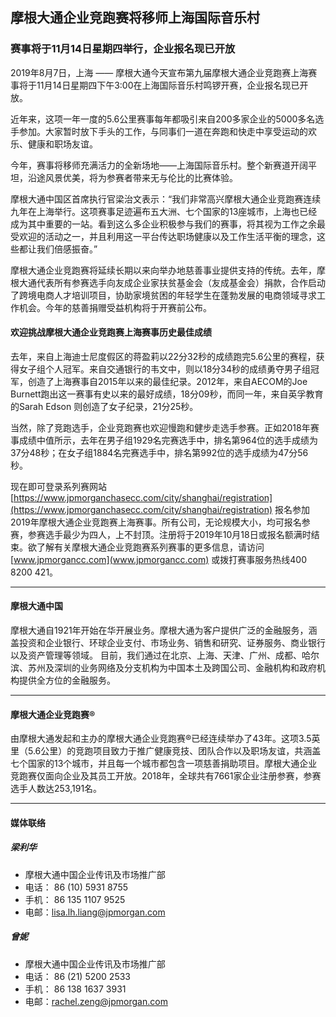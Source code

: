 ## 摩根大通企业竞跑赛将移师上海国际音乐村
 
### 赛事将于11月14日星期四举行，企业报名现已开放
 
2019年8月7日，上海 —— 摩根大通今天宣布第九届摩根大通企业竞跑赛上海赛事将于11月14日星期四下午3:00在上海国际音乐村鸣锣开赛，企业报名现已开放。

近年来，这项一年一度的5.6公里赛事每年都吸引来自200多家企业的5000多名选手参加。大家暂时放下手头的工作，与同事们一道在奔跑和快走中享受运动的欢乐、健康和职场友谊。

今年，赛事将移师充满活力的全新场地——上海国际音乐村。整个新赛道开阔平坦，沿途风景优美，将为参赛者带来无与伦比的比赛体验。

摩根大通中国区首席执行官梁治文表示：“我们非常高兴摩根大通企业竞跑赛连续九年在上海举行。这项赛事足迹遍布五大洲、七个国家的13座城市，上海也已经成为其中重要的一站。看到这么多企业积极参与我们的赛事，将其视为工作之余最受欢迎的活动之一，并且利用这一平台传达职场健康以及工作生活平衡的理念，这些都让我们倍感振奋。”

摩根大通企业竞跑赛将延续长期以来向举办地慈善事业提供支持的传统。去年，摩根大通代表所有参赛选手向友成企业家扶贫基金会（友成基金会）捐款，合作启动了跨境电商人才培训项目，协助家境贫困的年轻学生在蓬勃发展的电商领域寻求工作机会。今年的慈善捐赠受益机构将于开赛前公布。

 #### 欢迎挑战摩根大通企业竞跑赛上海赛事历史最佳成绩 

去年，来自上海迪士尼度假区的蒋盈莉以22分32秒的成绩跑完5.6公里的赛程，获得女子组个人冠军。来自交通银行的韦文中，则以18分34秒的成绩勇夺男子组冠军，创造了上海赛事自2015年以来的最佳纪录。2012年，来自AECOM的Joe Burnett跑出这一赛事有史以来的最好成绩，18分09秒，而同一年，来自英孚教育的Sarah Edson 则创造了女子纪录，21分25秒。

当然，除了竞跑选手，企业竞跑赛也欢迎慢跑和健步走选手参赛。正如2018年赛事成绩中值所示，去年在男子组1929名完赛选手中，排名第964位的选手成绩为37分48秒；在女子组1884名完赛选手中，排名第992位的选手成绩为47分56秒。

现在即可登录系列赛网站 [https://www.jpmorganchasecc.com/city/shanghai/registration](https://www.jpmorganchasecc.com/city/shanghai/registration) 报名参加2019年摩根大通企业竞跑赛上海赛事。所有公司，无论规模大小，均可报名参赛，参赛选手最少为四人，上不封顶。注册将于2019年10月18日或报名额满时结束。欲了解有关摩根大通企业竞跑赛系列赛事的更多信息，请访问 [www.jpmorgancc.com](www.jpmorgancc.com) 或拨打赛事服务热线400 8200 421。
 
---

#### 摩根大通中国

摩根大通自1921年开始在华开展业务。摩根大通为客户提供广泛的金融服务，涵盖投资和企业银行、环球企业支付、市场业务、销售和研究、证券服务、商业银行以及资产管理等领域。 目前，我们通过在北京、上海、天津、广州、成都、哈尔滨、苏州及深圳的业务网络及分支机构为中国本土及跨国公司、金融机构和政府机构提供全方位的金融服务。

---

#### 摩根大通企业竞跑赛®

由摩根大通发起和主办的摩根大通企业竞跑赛®已经连续举办了43年。这项3.5英里（5.6公里）的竞跑项目致力于推广健康竞技、团队合作以及职场友谊，共涵盖七个国家的13个城市，并且每一个城市都包含一项慈善捐助项目。摩根大通企业竞跑赛仅面向企业及其员工开放。2018年，全球共有7661家企业注册参赛，参赛选手人数达253,191名。

----

#### 媒体联络

##### 梁利华

* 摩根大通中国企业传讯及市场推广部 
* 电话： 86 (10) 5931 8755	
* 手机： 86 135 1107 9525 
* 电邮：lisa.lh.liang@jpmorgan.com

##### 曾妮

* 摩根大通中国企业传讯及市场推广部 
* 电话： 86 (21) 5200 2533
* 手机： 86 138 1637 3931
* 电邮：rachel.zeng@jpmorgan.com	


